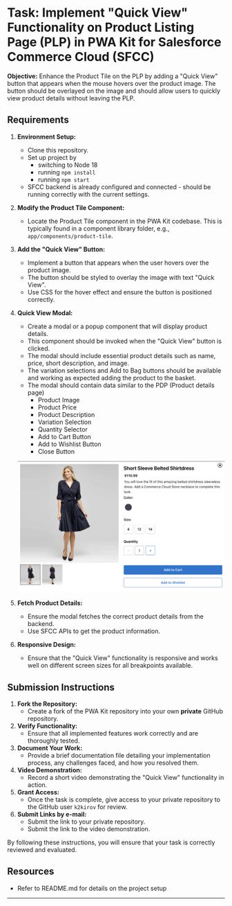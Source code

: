 # Task: Implement "Quick View" Functionality on Product Listing Page (PLP) in PWA Kit for Salesforce Commerce Cloud (SFCC)

**Objective:** Enhance the Product Tile on the PLP by adding a "Quick View" button that appears when the mouse hovers over the product image. The button should be overlayed on the image and should allow users to quickly view product details without leaving the PLP.

## Requirements
1. **Environment Setup:**
   - Clone this repository.
   - Set up project by
   		- switching to Node 18
   		- running `npm install`
   		- running `npm start`
   - SFCC backend is already configured and connected - should be running correctly with the current settings.

2. **Modify the Product Tile Component:**
   - Locate the Product Tile component in the PWA Kit codebase. This is typically found in a component library folder, e.g., `app/components/product-tile`.

3. **Add the "Quick View" Button:**
   - Implement a button that appears when the user hovers over the product image.
   - The button should be styled to overlay the image with text "Quick View".
   - Use CSS for the hover effect and ensure the button is positioned correctly.

4. **Quick View Modal:**
   - Create a modal or a popup component that will display product details.
   - This component should be invoked when the "Quick View" button is clicked.
   - The modal should include essential product details such as name, price, short description, and image.
   - The variation selections and Add to Bag buttons should be available and working as expected adding the product to the basket.
   - The modal should contain data similar to the PDP (Product details page)
   		- Product Image
		- Product Price
		- Product Description
		- Variation Selection
		- Quantity Selector
		- Add to Cart Button
		- Add to Wishlist Button
		- Close Button

   ![QuickView](QuickView.png)
   
5. **Fetch Product Details:**
   - Ensure the modal fetches the correct product details from the backend.
   - Use SFCC APIs to get the product information.

6. **Responsive Design:**
   - Ensure that the "Quick View" functionality is responsive and works well on different screen sizes for all breakpoints available.

## Submission Instructions

1. **Fork the Repository:**
   - Create a fork of the PWA Kit repository into your own **private** GitHub repository.
3. **Verify Functionality:**
   - Ensure that all implemented features work correctly and are thoroughly tested.
4. **Document Your Work:**
   - Provide a brief documentation file detailing your implementation process, any challenges faced, and how you resolved them.
5. **Video Demonstration:**
   - Record a short video demonstrating the "Quick View" functionality in action.
6. **Grant Access:**
   - Once the task is complete, give access to your private repository to the GitHub user `k2kirov` for review.
7. **Submit Links by e-mail:**
   - Submit the link to your private repository.
   - Submit the link to the video demonstration.

By following these instructions, you will ensure that your task is correctly reviewed and evaluated.

## Resources
- Refer to README.md for details on the project setup

---

